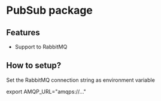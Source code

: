 # PubSub package

## Features
* Support to RabbitMQ

## How to setup?
Set the RabbitMQ connection string as environment variable

export AMQP_URL="amqps://..."